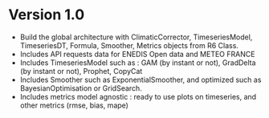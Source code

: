 # Version 1.0 

* Build the global architecture with ClimaticCorrector, TimeseriesModel, TimeseriesDT, Formula, Smoother, Metrics objects from R6 Class.
* Includes API requests data for ENEDIS Open data and METEO FRANCE  
* Includes TimeseriesModel such as : GAM (by instant or not), GradDelta (by instant or not), Prophet, CopyCat
* Includes Smoother such as ExponentialSmoother, and optimized such as BayesianOptimisation or GridSearch. 
* Includes metrics model agnostic : ready to use plots on timeseries, and other metrics (rmse, bias, mape)